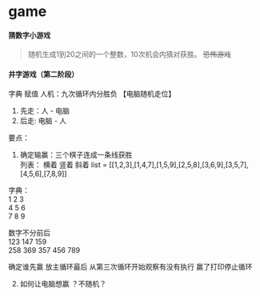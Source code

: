 # game
#### 猜数字小游戏
> 随机生成1到20之间的一个整数，10次机会内猜对获胜。 ~~恐怖游戏~~

#### 井字游戏（第二阶段）
字典 赋值
人机：九次循环内分胜负 【电脑随机走位】
1. 先走：人 - 电脑
2. 后走: 电脑 - 人

要点：
1. 确定输赢：三个棋子连成一条线获胜  
列表： 
横着 竖着 斜着
list = [[1,2,3],[1,4,7],[1,5,9],[2,5,8],[3,6,9],[3,5,7],[4,5,6],[7,8,9]]

字典：  
1 2 3  
4 5 6  
7 8 9  

数字不分前后  
123  147  159  
258  369  357
456  789 

确定谁先赢
放主循环最后 从第三次循环开始观察有没有执行
赢了打印停止循环

2. 如何让电脑想赢  ？不随机？
